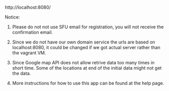 http://localhost:8080/

Notice:

1. Please do not not use SFU email for registration, you will not receive the confirmation email.

2. Since we do not have our own domain service the urls are based on localhost:8080, it could be changed if we got actual server rather than the vagrant VM.

3. Since Google map API does not allow retrive data too many times in short time. Some of the locations at end of the initial data might not get the data.

4. More instructions for how to use this app can be found at the help page.
